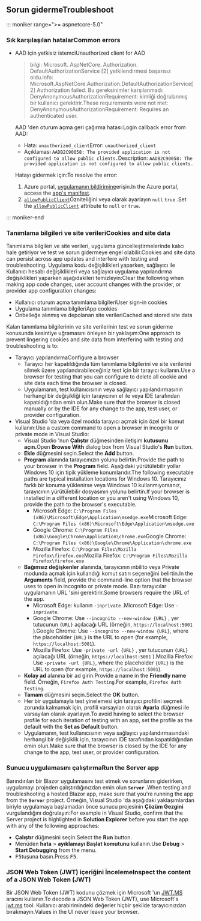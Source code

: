 ## <a name="troubleshoot"></a><span data-ttu-id="4541b-101">Sorun giderme</span><span class="sxs-lookup"><span data-stu-id="4541b-101">Troubleshoot</span></span>

::: moniker range=">= aspnetcore-5.0"

### <a name="common-errors"></a><span data-ttu-id="4541b-102">Sık karşılaşılan hatalar</span><span class="sxs-lookup"><span data-stu-id="4541b-102">Common errors</span></span>

* <span data-ttu-id="4541b-103">AAD için yetkisiz istemci</span><span class="sxs-lookup"><span data-stu-id="4541b-103">Unauthorized client for AAD</span></span>

  > <span data-ttu-id="4541b-104">bilgi: Microsoft. AspNetCore. Authorization. DefaultAuthorizationService [2] yetkilendirmesi başarısız oldu.</span><span class="sxs-lookup"><span data-stu-id="4541b-104">info: Microsoft.AspNetCore.Authorization.DefaultAuthorizationService[2] Authorization failed.</span></span> <span data-ttu-id="4541b-105">Bu gereksinimler karşılanmadı: DenyAnonymousAuthorizationRequirement: kimliği doğrulanmış bir kullanıcı gerektirir.</span><span class="sxs-lookup"><span data-stu-id="4541b-105">These requirements were not met: DenyAnonymousAuthorizationRequirement: Requires an authenticated user.</span></span>

  <span data-ttu-id="4541b-106">AAD 'den oturum açma geri çağırma hatası:</span><span class="sxs-lookup"><span data-stu-id="4541b-106">Login callback error from AAD:</span></span>

  * <span data-ttu-id="4541b-107">Hata: `unauthorized_client`</span><span class="sxs-lookup"><span data-stu-id="4541b-107">Error: `unauthorized_client`</span></span>
  * <span data-ttu-id="4541b-108">Açıklaması `AADB2C90058: The provided application is not configured to allow public clients.`</span><span class="sxs-lookup"><span data-stu-id="4541b-108">Description: `AADB2C90058: The provided application is not configured to allow public clients.`</span></span>

  <span data-ttu-id="4541b-109">Hatayı gidermek için:</span><span class="sxs-lookup"><span data-stu-id="4541b-109">To resolve the error:</span></span>

  1. <span data-ttu-id="4541b-110">Azure portal, [uygulamanın bildirimine](/azure/active-directory/develop/reference-app-manifest)erişin.</span><span class="sxs-lookup"><span data-stu-id="4541b-110">In the Azure portal, access the [app's manifest](/azure/active-directory/develop/reference-app-manifest).</span></span>
  1. <span data-ttu-id="4541b-111">[`allowPublicClient`](/azure/active-directory/develop/reference-app-manifest#allowpublicclient-attribute)Özniteliğini veya olarak ayarlayın `null` `true` .</span><span class="sxs-lookup"><span data-stu-id="4541b-111">Set the [`allowPublicClient`](/azure/active-directory/develop/reference-app-manifest#allowpublicclient-attribute) attribute to `null` or `true`.</span></span>

::: moniker-end

### <a name="cookies-and-site-data"></a><span data-ttu-id="4541b-112">Tanımlama bilgileri ve site verileri</span><span class="sxs-lookup"><span data-stu-id="4541b-112">Cookies and site data</span></span>

<span data-ttu-id="4541b-113">Tanımlama bilgileri ve site verileri, uygulama güncelleştirmelerinde kalıcı hale getiriyor ve test ve sorun gidermeye engel olabilir.</span><span class="sxs-lookup"><span data-stu-id="4541b-113">Cookies and site data can persist across app updates and interfere with testing and troubleshooting.</span></span> <span data-ttu-id="4541b-114">Uygulama kodu değişiklikleri yaparken, sağlayıcı ile Kullanıcı hesabı değişiklikleri veya sağlayıcı uygulama yapılandırma değişiklikleri yaparken aşağıdakileri temizleyin:</span><span class="sxs-lookup"><span data-stu-id="4541b-114">Clear the following when making app code changes, user account changes with the provider, or provider app configuration changes:</span></span>

* <span data-ttu-id="4541b-115">Kullanıcı oturum açma tanımlama bilgileri</span><span class="sxs-lookup"><span data-stu-id="4541b-115">User sign-in cookies</span></span>
* <span data-ttu-id="4541b-116">Uygulama tanımlama bilgileri</span><span class="sxs-lookup"><span data-stu-id="4541b-116">App cookies</span></span>
* <span data-ttu-id="4541b-117">Önbelleğe alınmış ve depolanan site verileri</span><span class="sxs-lookup"><span data-stu-id="4541b-117">Cached and stored site data</span></span>

<span data-ttu-id="4541b-118">Kalan tanımlama bilgilerinin ve site verilerinin test ve sorun giderme konusunda kesintiye uğramasını önleyen bir yaklaşım:</span><span class="sxs-lookup"><span data-stu-id="4541b-118">One approach to prevent lingering cookies and site data from interfering with testing and troubleshooting is to:</span></span>

* <span data-ttu-id="4541b-119">Tarayıcı yapılandırma</span><span class="sxs-lookup"><span data-stu-id="4541b-119">Configure a browser</span></span>
  * <span data-ttu-id="4541b-120">Tarayıcı her kapatıldığında tüm tanımlama bilgilerini ve site verilerini silmek üzere yapılandırabileceğiniz test için bir tarayıcı kullanın.</span><span class="sxs-lookup"><span data-stu-id="4541b-120">Use a browser for testing that you can configure to delete all cookie and site data each time the browser is closed.</span></span>
  * <span data-ttu-id="4541b-121">Uygulamanın, test kullanıcısının veya sağlayıcı yapılandırmasının herhangi bir değişikliği için tarayıcının el ile veya IDE tarafından kapatıldığından emin olun.</span><span class="sxs-lookup"><span data-stu-id="4541b-121">Make sure that the browser is closed manually or by the IDE for any change to the app, test user, or provider configuration.</span></span>
* <span data-ttu-id="4541b-122">Visual Studio 'da veya özel modda tarayıcı açmak için özel bir komut kullanın:</span><span class="sxs-lookup"><span data-stu-id="4541b-122">Use a custom command to open a browser in incognito or private mode in Visual Studio:</span></span>
  * <span data-ttu-id="4541b-123">Visual Studio 'nun **Çalıştır** düğmesinden iletişim **kutusunu açın.**</span><span class="sxs-lookup"><span data-stu-id="4541b-123">Open **Browse With** dialog box from Visual Studio's **Run** button.</span></span>
  * <span data-ttu-id="4541b-124">**Ekle** düğmesini seçin.</span><span class="sxs-lookup"><span data-stu-id="4541b-124">Select the **Add** button.</span></span>
  * <span data-ttu-id="4541b-125">**Program** alanında tarayıcınızın yolunu belirtin.</span><span class="sxs-lookup"><span data-stu-id="4541b-125">Provide the path to your browser in the **Program** field.</span></span> <span data-ttu-id="4541b-126">Aşağıdaki yürütülebilir yollar Windows 10 için tipik yükleme konumlarıdır.</span><span class="sxs-lookup"><span data-stu-id="4541b-126">The following executable paths are typical installation locations for Windows 10.</span></span> <span data-ttu-id="4541b-127">Tarayıcınız farklı bir konuma yüklenirse veya Windows 10 kullanmıyorsanız, tarayıcının yürütülebilir dosyasının yolunu belirtin.</span><span class="sxs-lookup"><span data-stu-id="4541b-127">If your browser is installed in a different location or you aren't using Windows 10, provide the path to the browser's executable.</span></span>
    * <span data-ttu-id="4541b-128">Microsoft Edge: `C:\Program Files (x86)\Microsoft\Edge\Application\msedge.exe`</span><span class="sxs-lookup"><span data-stu-id="4541b-128">Microsoft Edge: `C:\Program Files (x86)\Microsoft\Edge\Application\msedge.exe`</span></span>
    * <span data-ttu-id="4541b-129">Google Chrome: `C:\Program Files (x86)\Google\Chrome\Application\chrome.exe`</span><span class="sxs-lookup"><span data-stu-id="4541b-129">Google Chrome: `C:\Program Files (x86)\Google\Chrome\Application\chrome.exe`</span></span>
    * <span data-ttu-id="4541b-130">Mozilla Firefox: `C:\Program Files\Mozilla Firefox\firefox.exe`</span><span class="sxs-lookup"><span data-stu-id="4541b-130">Mozilla Firefox: `C:\Program Files\Mozilla Firefox\firefox.exe`</span></span>
  * <span data-ttu-id="4541b-131">**Bağımsız değişkenler** alanında, tarayıcının ınbilito veya Private modunda açmak için kullandığı komut satırı seçeneğini belirtin.</span><span class="sxs-lookup"><span data-stu-id="4541b-131">In the **Arguments** field, provide the command-line option that the browser uses to open in incognito or private mode.</span></span> <span data-ttu-id="4541b-132">Bazı tarayıcılar uygulamanın URL 'sini gerektirir.</span><span class="sxs-lookup"><span data-stu-id="4541b-132">Some browsers require the URL of the app.</span></span>
    * <span data-ttu-id="4541b-133">Microsoft Edge: kullanın `-inprivate` .</span><span class="sxs-lookup"><span data-stu-id="4541b-133">Microsoft Edge: Use `-inprivate`.</span></span>
    * <span data-ttu-id="4541b-134">Google Chrome: Use `--incognito --new-window {URL}` , yer tutucunun `{URL}` açılacağı URL (örneğin, `https://localhost:5001` ).</span><span class="sxs-lookup"><span data-stu-id="4541b-134">Google Chrome: Use `--incognito --new-window {URL}`, where the placeholder `{URL}` is the URL to open (for example, `https://localhost:5001`).</span></span>
    * <span data-ttu-id="4541b-135">Mozilla Firefox: Use `-private -url {URL}` , yer tutucunun `{URL}` açılacağı URL (örneğin, `https://localhost:5001` ).</span><span class="sxs-lookup"><span data-stu-id="4541b-135">Mozilla Firefox: Use `-private -url {URL}`, where the placeholder `{URL}` is the URL to open (for example, `https://localhost:5001`).</span></span>
  * <span data-ttu-id="4541b-136">**Kolay ad** alanına bir ad girin.</span><span class="sxs-lookup"><span data-stu-id="4541b-136">Provide a name in the **Friendly name** field.</span></span> <span data-ttu-id="4541b-137">Örneğin, `Firefox Auth Testing`.</span><span class="sxs-lookup"><span data-stu-id="4541b-137">For example, `Firefox Auth Testing`.</span></span>
  * <span data-ttu-id="4541b-138">**Tamam** düğmesini seçin.</span><span class="sxs-lookup"><span data-stu-id="4541b-138">Select the **OK** button.</span></span>
  * <span data-ttu-id="4541b-139">Her bir uygulamayla test yinelemesi için tarayıcı profilini seçmek zorunda kalmamak için, profili varsayılan olarak **Ayarla** düğmesi ile varsayılan olarak ayarlayın.</span><span class="sxs-lookup"><span data-stu-id="4541b-139">To avoid having to select the browser profile for each iteration of testing with an app, set the profile as the default with the **Set as Default** button.</span></span>
  * <span data-ttu-id="4541b-140">Uygulamanın, test kullanıcısının veya sağlayıcı yapılandırmasındaki herhangi bir değişiklik için, tarayıcının IDE tarafından kapatıldığından emin olun.</span><span class="sxs-lookup"><span data-stu-id="4541b-140">Make sure that the browser is closed by the IDE for any change to the app, test user, or provider configuration.</span></span>

### <a name="run-the-server-app"></a><span data-ttu-id="4541b-141">Sunucu uygulamasını çalıştırma</span><span class="sxs-lookup"><span data-stu-id="4541b-141">Run the Server app</span></span>

<span data-ttu-id="4541b-142">Barındırılan bir Blazor uygulamasını test etmek ve sorunlarını giderirken, uygulamayı projeden çalıştırdığınızdan emin olun **`Server`** .</span><span class="sxs-lookup"><span data-stu-id="4541b-142">When testing and troubleshooting a hosted Blazor app, make sure that you're running the app from the **`Server`** project.</span></span> <span data-ttu-id="4541b-143">Örneğin, Visual Studio 'da aşağıdaki yaklaşımlardan biriyle uygulamaya başlamadan önce sunucu projesinin **Çözüm Gezgini** vurgulandığını doğrulayın:</span><span class="sxs-lookup"><span data-stu-id="4541b-143">For example in Visual Studio, confirm that the Server project is highlighted in **Solution Explorer** before you start the app with any of the following approaches:</span></span>

* <span data-ttu-id="4541b-144">**Çalıştır** düğmesini seçin.</span><span class="sxs-lookup"><span data-stu-id="4541b-144">Select the **Run** button.</span></span>
* <span data-ttu-id="4541b-145">Menüden **hata**  >  **ayıklamayı Başlat komutunu** kullanın.</span><span class="sxs-lookup"><span data-stu-id="4541b-145">Use **Debug** > **Start Debugging** from the menu.</span></span>
* <span data-ttu-id="4541b-146"><kbd>F5</kbd>tuşuna basın.</span><span class="sxs-lookup"><span data-stu-id="4541b-146">Press <kbd>F5</kbd>.</span></span>

### <a name="inspect-the-content-of-a-json-web-token-jwt"></a><span data-ttu-id="4541b-147">JSON Web Token (JWT) içeriğini İnceleme</span><span class="sxs-lookup"><span data-stu-id="4541b-147">Inspect the content of a JSON Web Token (JWT)</span></span>

<span data-ttu-id="4541b-148">Bir JSON Web Token (JWT) kodunu çözmek için Microsoft 'un [JWT.MS](https://jwt.ms/) aracını kullanın.</span><span class="sxs-lookup"><span data-stu-id="4541b-148">To decode a JSON Web Token (JWT), use Microsoft's [jwt.ms](https://jwt.ms/) tool.</span></span> <span data-ttu-id="4541b-149">Kullanıcı arabirimindeki değerler hiçbir şekilde tarayıcınızdan bırakmayın.</span><span class="sxs-lookup"><span data-stu-id="4541b-149">Values in the UI never leave your browser.</span></span>
